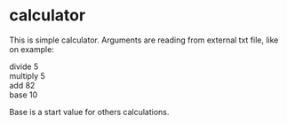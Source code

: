 # calculator

This is simple calculator. Arguments are reading from external txt file, like on example: 

divide 5  
multiply 5  
add 82  
base 10  
 
Base is a start value for others calculations. 
 
